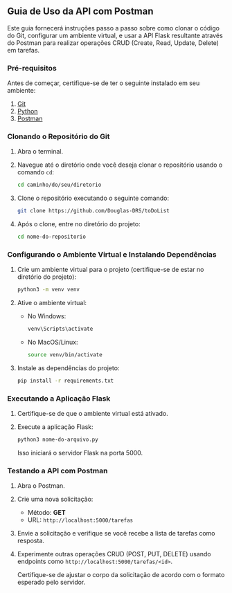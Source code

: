 ## Guia de Uso da API com Postman

Este guia fornecerá instruções passo a passo sobre como clonar o código do Git, configurar um ambiente virtual, e usar a API Flask resultante através do Postman para realizar operações CRUD (Create, Read, Update, Delete) em tarefas.

### Pré-requisitos

Antes de começar, certifique-se de ter o seguinte instalado em seu ambiente:

1. [Git](https://git-scm.com/)
2. [Python](https://www.python.org/downloads/)
3. [Postman](https://www.postman.com/)

### Clonando o Repositório do Git

1. Abra o terminal.

2. Navegue até o diretório onde você deseja clonar o repositório usando o comando `cd`:

    ```bash
    cd caminho/do/seu/diretorio
    ```

3. Clone o repositório executando o seguinte comando:

    ```bash
    git clone https://github.com/Douglas-DRS/toDoList
    ```
4. Após o clone, entre no diretório do projeto:

    ```bash
    cd nome-do-repositorio
    ```

### Configurando o Ambiente Virtual e Instalando Dependências

1. Crie um ambiente virtual para o projeto (certifique-se de estar no diretório do projeto):

    ```bash
    python3 -m venv venv
    ```

2. Ative o ambiente virtual:

    - No Windows:

        ```bash
        venv\Scripts\activate
        ```

    - No MacOS/Linux:

        ```bash
        source venv/bin/activate
        ```

3. Instale as dependências do projeto:

    ```bash
    pip install -r requirements.txt
    ```

### Executando a Aplicação Flask

1. Certifique-se de que o ambiente virtual está ativado.

2. Execute a aplicação Flask:

    ```bash
    python3 nome-do-arquivo.py
    ```

    Isso iniciará o servidor Flask na porta 5000.

### Testando a API com Postman

1. Abra o Postman.

2. Crie uma nova solicitação:

    - Método: **GET**
    - URL: `http://localhost:5000/tarefas`

3. Envie a solicitação e verifique se você recebe a lista de tarefas como resposta.

4. Experimente outras operações CRUD (POST, PUT, DELETE) usando endpoints como `http://localhost:5000/tarefas/<id>`.

    Certifique-se de ajustar o corpo da solicitação de acordo com o formato esperado pelo servidor.